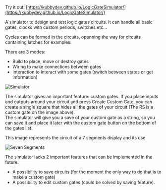 Try it out: [https://kubbydev.github.io/LogicGateSimulator/](https://kubbydev.github.io/LogicGateSimulator/)

A simulator to design and test logic gates circuits. It can handle all basic gates, clocks with custom periods, switches etc...  

Cycles can be formed in the circuits, openning the way for circuits containing latches for examples.  

There are 3 modes:  
- Build to place, move or destroy gates  
- Wiring to make connections between gates  
- Interaction to interact with some gates (switch between states or get information)

![Simulator](https://i.imgur.com/azMWKRQ.jpg)

The simulator gives an important feature: custom gates. If you place inputs and outputs around your circuit and press Create Custom Gate, you can create a single square that hides all the gates of your circuit (The RS is a custom gate on the image above).  
The simulator will give you a save of your custom gate as a string, so you can save it and place it later with the custom gate button on the bottom of the gates list.

This image represents the circuit of a 7 segments display and its use

![Seven Segments](https://i.imgur.com/nR4tC1C.png)

The simulator lacks 2 important features that can be implemented in the future:
- A possibility to save circuits (for the moment the only way to do that is to make a custom gate)
- A possibility to edit custom gates (could be solved by saving feature).

